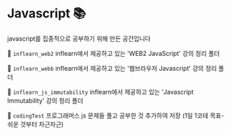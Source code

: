 # Javascript 📚
javascript를 집중적으로 공부하기 위해 만든 공간입니다 

📕 `inflearn_web2`  inflearn에서 제공하고 있는 'WEB2 JavaScript' 강의 정리 폴더

📙 `inflearn_webb`  inflearn에서 제공하고 있는 '웹브라우저 Javascript' 강의 정리 폴더

📗 `inflearn_js_immutability`  inflearn에서 제공하고 있는 'Javascript Immutability' 강의 정리 폴더

📘 `codingTest`  프로그래머스 js 문제들 풀고 공부한 것 추가하여 저장 (1일 1코테 목표-쉬운 것부터 차근차근)

